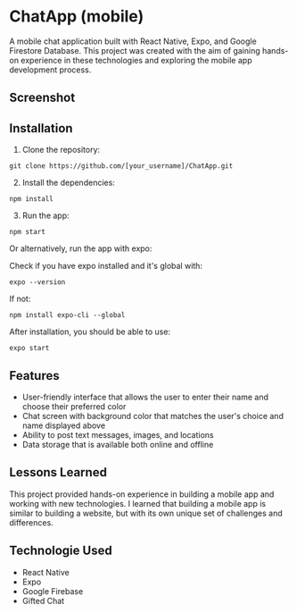 # ChatApp (mobile)

A mobile chat application built with React Native, Expo, and Google Firestore Database. This project was created with the aim of gaining hands-on experience in these technologies and exploring the mobile app development process.

## Screenshot

## Installation

1. Clone the repository:

```
git clone https://github.com/[your_username]/ChatApp.git

```

2. Install the dependencies:

```
npm install
```

3. Run the app:

```
npm start
```

Or alternatively, run the app with expo:

Check if you have expo installed and it's global with:

```
expo --version
```

If not:

```
npm install expo-cli --global
```

After installation, you should be able to use:

```
expo start
```

## Features

- User-friendly interface that allows the user to enter their name and choose their preferred color
- Chat screen with background color that matches the user's choice and name displayed above
- Ability to post text messages, images, and locations
- Data storage that is available both online and offline

## Lessons Learned

This project provided hands-on experience in building a mobile app and working with new technologies. I learned that building a mobile app is similar to building a website, but with its own unique set of challenges and differences.

## Technologie Used

- React Native
- Expo
- Google Firebase
- Gifted Chat